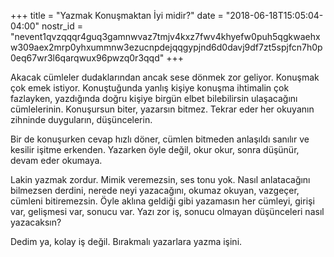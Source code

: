 +++
title = "Yazmak Konuşmaktan İyi midir?"
date = "2018-06-18T15:05:04-04:00"
nostr_id = "nevent1qvzqqqr4guq3gamnwvaz7tmjv4kxz7fwv4khyefw0puh5qgkwaehxw309aex2mrp0yhxummnw3ezucnpdejqqgypjnd6d0davj9df7zt5spjfcn7h0p0eq67wr3l6qarqwux96pwzq0r3qqd"
+++

Akacak cümleler dudaklarından ancak sese dönmek zor geliyor. Konuşmak çok emek istiyor. Konuştuğunda yanlış kişiye konuşma ihtimalin çok fazlayken, yazdığında doğru kişiye birgün elbet bilebilirsin ulaşacağını cümlelerinin. Konuşursun biter, yazarsın bitmez. Tekrar eder her okuyanın zihninde duyguların, düşüncelerin.

Bir de konuşurken cevap hızlı döner, cümlen bitmeden anlaşıldı sanılır ve kesilir işitme erkenden. Yazarken öyle değil, okur okur, sonra düşünür, devam eder okumaya.

Lakin yazmak zordur. Mimik veremezsin, ses tonu yok. Nasıl anlatacağını bilmezsen derdini, nerede neyi yazacağını, okumaz okuyan, vazgeçer, cümleni bitiremezsin. Öyle aklına geldiği gibi yazamasın her cümleyi, girişi var, gelişmesi var, sonucu var. Yazı zor iş, sonucu olmayan düşünceleri nasıl yazacaksın?

Dedim ya, kolay iş değil. Bırakmalı yazarlara yazma işini.
